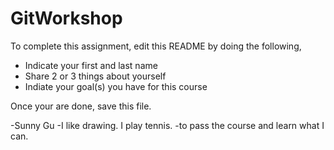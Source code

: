 # GitWorkshop

To complete this assignment, edit this README by doing the following, 

- Indicate your first and last name
- Share 2 or 3 things about yourself
- Indiate your goal(s) you have for this course

Once your are done, save this file.

-Sunny Gu 
-I like drawing. I play tennis.
-to pass the course and learn what I can.
